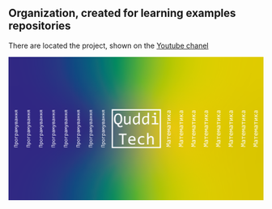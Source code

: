 ## Organization, created for learning examples repositories
There are located the project, shown on the [Youtube chanel](https://www.youtube.com/channel/UCWo-L544FErF9C1vyZVVYSw)



<p align="center">
	<img src="https://github.com/Quddi-Tech/.github/blob/main/2048x1152background3.png"/>
</p>
